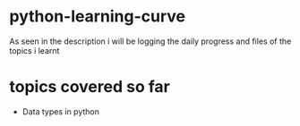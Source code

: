 # python-learning-curve
As seen in the description i will be logging the daily progress and files of the topics i learnt

# topics covered so far 
- Data types in python
